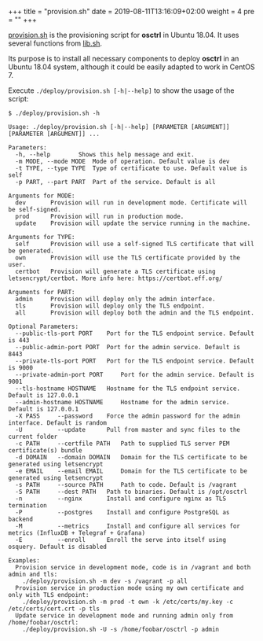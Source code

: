 +++
title = "provision.sh"
date = 2019-08-11T13:16:09+02:00
weight = 4
pre = ""
+++

[provision.sh](https://github.com/jmpsec/osctrl/blob/master/deploy/provision.sh) is the provisioning script for **osctrl** in Ubuntu 18.04. It uses several functions from [lib.sh](https://github.com/jmpsec/osctrl/blob/master/deploy/lib.sh).

Its purpose is to install all necessary components to deploy **osctrl** in an Ubuntu 18.04 system, although it could be easily adapted to work in CentOS 7.

Execute `./deploy/provision.sh [-h|--help]` to show the usage of the script:

```properties
$ ./deploy/provision.sh -h

Usage: ./deploy/provision.sh [-h|--help] [PARAMETER [ARGUMENT]] [PARAMETER [ARGUMENT]] ...

Parameters:
  -h, --help 		Shows this help message and exit.
  -m MODE, --mode MODE 	Mode of operation. Default value is dev
  -t TYPE, --type TYPE 	Type of certificate to use. Default value is self
  -p PART, --part PART 	Part of the service. Default is all

Arguments for MODE:
  dev 		Provision will run in development mode. Certificate will be self-signed.
  prod 		Provision will run in production mode.
  update 	Provision will update the service running in the machine.

Arguments for TYPE:
  self 		Provision will use a self-signed TLS certificate that will be generated.
  own 		Provision will use the TLS certificate provided by the user.
  certbot 	Provision will generate a TLS certificate using letsencrypt/certbot. More info here: https://certbot.eff.org/

Arguments for PART:
  admin 	Provision will deploy only the admin interface.
  tls 		Provision will deploy only the TLS endpoint.
  all 		Provision will deploy both the admin and the TLS endpoint.

Optional Parameters:
  --public-tls-port PORT 	Port for the TLS endpoint service. Default is 443
  --public-admin-port PORT 	Port for the admin service. Default is 8443
  --private-tls-port PORT 	Port for the TLS endpoint service. Default is 9000
  --private-admin-port PORT 	Port for the admin service. Default is 9001
  --tls-hostname HOSTNAME 	Hostname for the TLS endpoint service. Default is 127.0.0.1
  --admin-hostname HOSTNAME 	Hostname for the admin service. Default is 127.0.0.1
  -X PASS     --password 	Force the admin password for the admin interface. Default is random
  -U          --update 		Pull from master and sync files to the current folder
  -c PATH     --certfile PATH 	Path to supplied TLS server PEM certificate(s) bundle
  -d DOMAIN   --domain DOMAIN 	Domain for the TLS certificate to be generated using letsencrypt
  -e EMAIL    --email EMAIL 	Domain for the TLS certificate to be generated using letsencrypt
  -s PATH     --source PATH 	Path to code. Default is /vagrant
  -S PATH     --dest PATH 	Path to binaries. Default is /opt/osctrl
  -n          --nginx 		Install and configure nginx as TLS termination
  -P          --postgres 	Install and configure PostgreSQL as backend
  -M          --metrics 	Install and configure all services for metrics (InfluxDB + Telegraf + Grafana)
  -E          --enroll  	Enroll the serve into itself using osquery. Default is disabled

Examples:
  Provision service in development mode, code is in /vagrant and both admin and tls:
	./deploy/provision.sh -m dev -s /vagrant -p all
  Provision service in production mode using my own certificate and only with TLS endpoint:
	./deploy/provision.sh -m prod -t own -k /etc/certs/my.key -c /etc/certs/cert.crt -p tls
  Update service in development mode and running admin only from /home/foobar/osctrl:
	./deploy/provision.sh -U -s /home/foobar/osctrl -p admin

```

